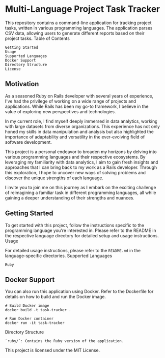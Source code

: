 # Multi-Language Project Task Tracker

This repository contains a command-line application for tracking project tasks, written in various programming languages. The application parses CSV data, allowing users to generate different reports based on their project tasks.
Table of Contents

    Getting Started
    Usage
    Supported Languages
    Docker Support
    Directory Structure
    License

## Motivation
As a seasoned Ruby on Rails developer with several years of experience, I've had the privilege of working on a wide range of projects and applications. While Rails has been my go-to framework, I believe in the value of exploring new perspectives and technologies.

In my current role, I find myself deeply immersed in data analytics, working with large datasets from diverse organizations. This experience has not only honed my skills in data manipulation and analysis but also highlighted the importance of adaptability and versatility in the ever-evolving field of software development.

This project is a personal endeavor to broaden my horizons by delving into various programming languages and their respective ecosystems. By leveraging my familiarity with data analytics, I aim to gain fresh insights and approaches that I can bring back to my work as a Rails developer. Through this exploration, I hope to uncover new ways of solving problems and discover the unique strengths of each language.

I invite you to join me on this journey as I embark on the exciting challenge of reimagining a familiar task in different programming languages, all while gaining a deeper understanding of their strengths and nuances.

## Getting Started

To get started with this project, follow the instructions specific to the programming language you're interested in. Please refer to the README in the respective language directory for detailed setup and usage instructions.
Usage

For detailed usage instructions, please refer to the `README.md` in the language-specific directories.
Supported Languages

    Ruby

## Docker Support

You can also run this application using Docker. Refer to the Dockerfile for details on how to build and run the Docker image.

```
# Build Docker image
docker build -t task-tracker .

# Run Docker container
docker run -it task-tracker
```

Directory Structure

    `ruby/`: Contains the Ruby version of the application.

This project is licensed under the MIT License.
